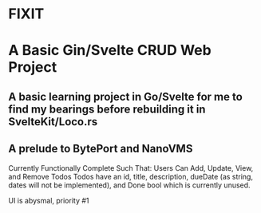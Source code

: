 # FIXIT
# A Basic Gin/Svelte CRUD Web Project
## A basic learning project in Go/Svelte for me to find my bearings before rebuilding it in SvelteKit/Loco.rs
## A prelude to BytePort and NanoVMS

Currently Functionally Complete Such That:
Users Can Add, Update, View, and Remove Todos
Todos have an id, title, description, dueDate (as string, dates will not be implemented), and Done bool which is currently unused.


UI is abysmal, priority #1

